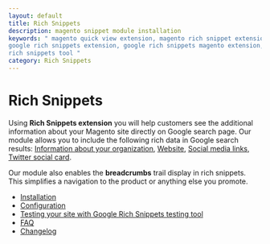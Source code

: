 ```yaml
---
layout: default
title: Rich Snippets
description: magento snippet module installation
keywords: " magento quick view extension, magento rich snippet extension, magento
google rich snippets extension, google rich snippets magento extension, google
rich snippets tool "
category: Rich Snippets
---
```


# Rich Snippets

Using **Rich Snippets extension** you will help customers see the additional information about your Magento site directly on Google search page. Our module allows you to include the following rich data in Google search results:
[Information about your organization](configuration/#organization), [Website](configuration/#website), [Social media links](configuration/#social-links-and-cards), [Twitter social card](configuration/#social-links-and-cards). 

Our module also enables the **breadcrumbs** trail display in rich snippets. This simplifies a navigation to the product or anything else you promote.

- [Installation](installation/)
- [Configuration](configuration/)
- [Testing your site with Google Rich Snippets testing tool](testing/)
- [FAQ](faq/)
- [Changelog](changelog/)
